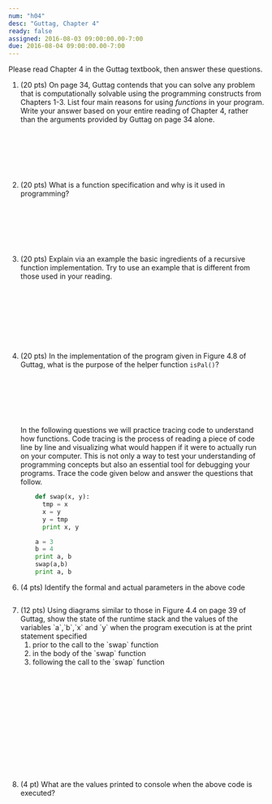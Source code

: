 ```yaml
---
num: "h04"
desc: "Guttag, Chapter 4"
ready: false
assigned: 2016-08-03 09:00:00.00-7:00
due: 2016-08-04 09:00:00.00-7:00
---
```



Please read Chapter 4 in the Guttag textbook, then answer these questions.

<ol>

<li markdown="1" style="margin-bottom:8em;">

(20 pts) On page 34, Guttag contends that you can solve any problem that is computationally solvable using the programming constructs from Chapters 1-3. List four main reasons for using *functions* in your program. Write your answer based on your entire reading of Chapter 4, rather than the arguments provided by Guttag on page 34 alone.

</li>



<li markdown="1" style="margin-bottom:8em;">

(20 pts) What is a function specification and why is it used in programming?

</li>


<li markdown="1" style="margin-bottom:10em;" >

(20 pts) Explain via an example the basic ingredients of a recursive function implementation. Try to use an example that is different from those used in your reading.
</li>


<li markdown="1" style="margin-bottom:8em;" >

(20 pts) In the implementation of the program given in Figure 4.8 of Guttag, what is the purpose of the helper function `isPal()`? 

</li>


<li markdown="1" style="list-style-type: none" class = "page-break-before" >
In the following questions we will practice tracing code to understand how functions. Code tracing is the process of reading a piece of code line by line and visualizing what would happen if it were to actually run on your computer. This is not only a way to test your understanding of programming concepts but also an essential tool for debugging your programs. Trace the code given below and answer the questions that follow.

```python 
    def swap(x, y):
      tmp = x
      x = y
      y = tmp
      print x, y

    a = 3
    b = 4
    print a, b
    swap(a,b)
    print a, b
```
</li>


<li markdown="1" style="margin-bottom:2em;">
 (4 pts) Identify the formal and actual parameters in the above code
</li>

<li markdown="1" style="margin-bottom:16em;">
(12 pts) Using diagrams similar to those in Figure 4.4 on page 39 of Guttag, show the state of the runtime stack and the values of the variables `a`,`b`,`x` and `y` when the program execution is at the print statement specified 

<ol> 

<li markdown="1"> prior to the call to the `swap` function 
</li>
<li markdown="1"> in the body of the `swap` function 
</li>
<li markdown="1"> following the call to the `swap` function 
</li>

</ol>

</li>


<li markdown="1" style="margin-bottom:8em;">
(4 pt) What are the values printed to console when the above code is executed? 
</li>



</ol>
